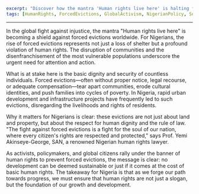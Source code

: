 ```yaml
excerpt: "Discover how the mantra 'Human rights live here' is halting forced evictions worldwide, and why it's crucial for Nigerians."
tags: [HumanRights, ForcedEvictions, GlobalActivism, NigerianPolicy, SocialJustice]
```

---

In the global fight against injustice, the mantra "Human rights live here" is becoming a shield against forced evictions worldwide. For Nigerians, the rise of forced evictions represents not just a loss of shelter but a profound violation of human rights. The disruption of communities and the disenfranchisement of the most vulnerable populations underscore the urgent need for attention and action.

What is at stake here is the basic dignity and security of countless individuals. Forced evictions—often without proper notice, legal recourse, or adequate compensation—tear apart communities, erode cultural identities, and push families into cycles of poverty. In Nigeria, rapid urban development and infrastructure projects have frequently led to such evictions, disregarding the livelihoods and rights of residents.

Why it matters for Nigerians is clear: these evictions are not just about land and property, but about the respect for human dignity and the rule of law. "The fight against forced evictions is a fight for the soul of our nation, where every citizen's rights are respected and protected," says Prof. Yemi Akinseye-George, SAN, a renowned Nigerian human rights lawyer.

As activists, policymakers, and global citizens rally under the banner of human rights to prevent forced evictions, the message is clear: no development can be deemed sustainable or just if it comes at the cost of basic human rights. The takeaway for Nigeria is that as we forge our path towards progress, we must ensure that human rights are not just a slogan, but the foundation of our growth and development.